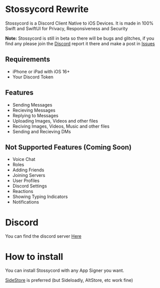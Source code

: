 # Stossycord Rewrite

Stossycord is a Discord Client Native to iOS Devices. It is made in 100% Swift and SwiftUI for Privacy, Responsiveness and Security

**Note:** Stossycord is still in beta so there will be bugs and glitches, if you find any please join the [Discord](https://discord.gg/sNzwHGDVEJ) report it there and make a post in [Issues](https://github.com/Stossycord/Stossycord/issues)

## Requirements
- iPhone or iPad with iOS 16+
- Your Discord Token


## Features
- Sending Messages
- Recieving Messages
- Replying to Messages
- Uploading Images, Videos and other files
- Reciving Images, Videos, Music and other files
- Sending and Recieving DMs


## Not Supported Features (Coming Soon)
- Voice Chat
- Roles
- Adding Friends
- Joining Servers
- User Profiles
- Discord Settings
- Reactions
- Showing Typing Indicators
- Notifications

# Discord
You can find the discord server [Here](https://discord.gg/sNzwHGDVEJ)

# How to install

You can install Stossycord with any App Signer you want. 

[SideStore](https://sidestore.io) is preferred (but Sideloadly, AltStore, etc work fine)
